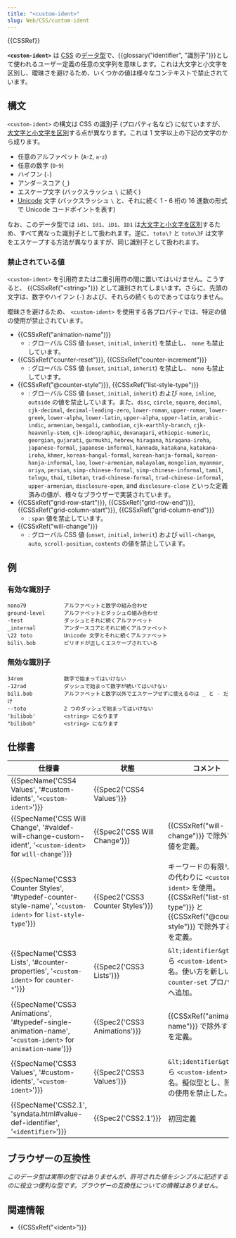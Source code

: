 ```yaml
---
title: "<custom-ident>"
slug: Web/CSS/custom-ident
---
```

{{CSSRef}}

**`<custom-ident>`** は [CSS](/ja/docs/Web/CSS) の[データ型](/ja/docs/Web/CSS/CSS_Types)で、{{glossary("identifier", "識別子")}}として使われるユーザー定義の任意の文字列を意味します。これは大文字と小文字を区別し、曖昧さを避けるため、いくつかの値は様々なコンテキストで禁止されています。

## 構文

`<custom-ident>` の構文は CSS の識別子 (プロパティ名など) に似ていますが、[大文字と小文字を区別](https://ja.wikipedia.org/wiki/%E3%82%B1%E3%83%BC%E3%82%B9%E3%83%BB%E3%82%BB%E3%83%B3%E3%82%B7%E3%83%86%E3%82%A3%E3%83%96)する点が異なります。これは 1 文字以上の下記の文字のから成ります。

- 任意のアルファベット (`A`-`Z`, `a`-`z`)
- 任意の数字 (`0`-`9`)
- ハイフン (`-`)
- アンダースコア (`_`)
- エスケープ文字 (バックスラッシュ `\` に続く)
- [Unicode](http://ja.wikipedia.org/wiki/Unicode) 文字 (バックスラッシュ `\` と、それに続く 1 - 6 桁の 16 進数の形式で Unicode コードポイントを表す)

なお、このデータ型では `id1`、`Id1`、`iD1`、`ID1` は[大文字と小文字を区別](https://ja.wikipedia.org/wiki/%E3%82%B1%E3%83%BC%E3%82%B9%E3%83%BB%E3%82%BB%E3%83%B3%E3%82%B7%E3%83%86%E3%82%A3%E3%83%96)するため、すべて異なった識別子として扱われます。逆に、`toto\?` と `toto\3F` は文字をエスケープする方法が異なりますが、同じ識別子として扱われます。

### 禁止されている値

`<custom-ident>` を引用符または二重引用符の間に置いてはいけません。こうすると、 {{CSSxRef("&lt;string&gt;")}} として識別されてしまいます。さらに、先頭の文字は、数字やハイフン (`-`) および、それらの続くものであってはなりません。

曖昧さを避けるため、 `<custom-ident>` を使用する各プロパティでは、特定の値の使用が禁止されています。

- {{CSSxRef("animation-name")}}
  - : グローバル CSS 値 (`unset`, `initial`, `inherit`) を禁止し、 `none` も禁止しています。
- {{CSSxRef("counter-reset")}}, {{CSSxRef("counter-increment")}}
  - : グローバル CSS 値 (`unset`, `initial`, `inherit`) を禁止し、 `none` も禁止しています。
- {{CSSxRef("@counter-style")}}, {{CSSxRef("list-style-type")}}
  - : グローバル CSS 値 (`unset`, `initial`, `inherit`) および `none`, `inline`, `outside` の値を禁止しています。また、`disc`, `circle`, `square`, `decimal`, `cjk-decimal`, `decimal-leading-zero`, `lower-roman`, `upper-roman`, `lower-greek`, `lower-alpha`, `lower-latin`, `upper-alpha`, `upper-latin`, `arabic-indic`, `armenian`, `bengali`, `cambodian`, `cjk-earthly-branch`, `cjk-heavenly-stem`, `cjk-ideographic`, `devanagari`, `ethiopic-numeric`, `georgian`, `gujarati`, `gurmukhi`, `hebrew`, `hiragana`, `hiragana-iroha`, `japanese-formal`, `japanese-informal`, `kannada`, `katakana`, `katakana-iroha`, `khmer`, `korean-hangul-formal`, `korean-hanja-formal`, `korean-hanja-informal`, `lao`, `lower-armenian`, `malayalam`, `mongolian`, `myanmar`, `oriya`, `persian`, `simp-chinese-formal`, `simp-chinese-informal`, `tamil`, `telugu`, `thai`, `tibetan`, `trad-chinese-formal`, `trad-chinese-informal`, `upper-armenian`, `disclosure-open`, and `disclosure-close` といった定義済みの値が、様々なブラウザーで実装されています。
- {{CSSxRef("grid-row-start")}}, {{CSSxRef("grid-row-end")}}, {{CSSxRef("grid-column-start")}}, {{CSSxRef("grid-column-end")}}
  - : `span` 値を禁止しています。
- {{CSSxRef("will-change")}}
  - : グローバル CSS 値 (`unset`, `initial`, `inherit`) および `will-change`, `auto`, `scroll-position`, `contents` の値を禁止しています。

## 例

### 有効な識別子

```plain example-good
nono79            アルファベットと数字の組み合わせ
ground-level      アルファベットとダッシュの組み合わせ
-test             ダッシュとそれに続くアルファベット
_internal         アンダースコアとそれに続くアルファベット
\22 toto          Unicode 文字とそれに続くアルファベット
bili\.bob         ピリオドが正しくエスケープされている
```

### 無効な識別子

```plain example-bad
34rem             数字で始まってはいけない
-12rad            ダッシュで始まって数字が続いてはいけない
bili.bob          アルファベットと数字以外でエスケープせずに使えるのは _ と - だけ
--toto            2 つのダッシュで始まってはいけない
'bilibob'         <string> になります
"bilibob"         <string> になります
```

## 仕様書

| 仕様書                                                                                                                                                                        | 状態                                       | コメント                                                                                                                                                                                  |
| ------------------------------------------------------------------------------------------------------------------------------------------------------------------------------------ | -------------------------------------------- | ---------------------------------------------------------------------------------------------------------------------------------------------------------------------------------------- |
| {{SpecName('CSS4 Values', '#custom-idents', '<code>&lt;custom-ident&gt;</code>')}}                                                                         | {{Spec2('CSS4 Values')}}             |                                                                                                                                                                                          |
| {{SpecName('CSS Will Change', '#valdef-will-change-custom-ident', '<code>&lt;custom-ident&gt;</code> for <code>will-change</code>')}}     | {{Spec2('CSS Will Change')}}         | {{CSSxRef("will-change")}} で除外する値を定義。                                                                                                              |
| {{SpecName('CSS3 Counter Styles', '#typedef-counter-style-name', '<code>&lt;custom-ident&gt;</code> for <code>list-style-type</code>')}} | {{Spec2('CSS3 Counter Styles')}} | キーワードの有限リストの代わりに `<custom-ident>` を使用。 {{CSSxRef("list-style-type")}} と {{CSSxRef("@counter-style")}} で除外する値を定義。 |
| {{SpecName('CSS3 Lists', '#counter-properties', '<code>&lt;custom-ident&gt;</code> for <code>counter-*</code>')}}                             | {{Spec2('CSS3 Lists')}}             | `&lt;identifier&gt;` から `<custom-ident>` へ改名。使い方を新しい `counter-set` プロパティへ追加。                                                                                            |
| {{SpecName('CSS3 Animations', '#typedef-single-animation-name', '<code>&lt;custom-ident&gt;</code> for <code>animation-name</code>')}} | {{Spec2('CSS3 Animations')}}         | {{CSSxRef("animation-name")}} で除外する値を定義。                                                                                                          |
| {{SpecName('CSS3 Values', '#custom-idents', '<code>&lt;custom-ident&gt;</code>')}}                                                                         | {{Spec2('CSS3 Values')}}             | `&lt;identifier&gt;` から `<custom-ident>` へ改名。擬似型とし、除外値の使用を禁止した。                                                                               |
| {{SpecName('CSS2.1', 'syndata.html#value-def-identifier', '<code>&lt;identifier&gt;</code>')}}                                                         | {{Spec2('CSS2.1')}}                     | 初回定義                                                                                                                                                                      |

## ブラウザーの互換性

*このデータ型は実際の型ではありませんが、許可された値をシンプルに記述するのに役立つ便利な型です。ブラウザーの互換性についての情報はありません。*

## 関連情報

- {{CSSxRef("&lt;ident&gt;")}}
